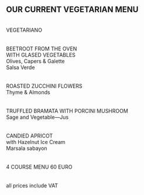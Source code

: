 ## OUR CURRENT VEGETARIAN MENU
<br>
VEGETARIANO<br>
<br>
<br>
BEETROOT FROM THE OVEN <br>
WITH GLASED VEGETABLES<br>
Olives, Capers & Galette<br>
Salsa Verde<br>
<br>
<br>
ROASTED ZUCCHINI FLOWERS <br>
Thyme & Almonds<br>
<br>
<br>
TRUFFLED BRAMATA WITH PORCINI MUSHROOM<br>
Sage and Vegetable—Jus<br>
<br>
<br>
CANDIED APRICOT<br>
with Hazelnut Ice Cream<br>
Marsala sabayon<br>
<br>
<br>
4 COURSE MENU 60 EURO <br>
<br>
<br>
all prices include VAT
